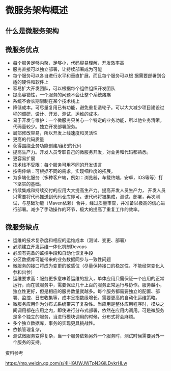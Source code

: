 # 微服务架构概述

##  什么是微服务架构

##  微服务优点

- 每个服务足够内聚，足够小，代码容易理解，开发效率高
- 服务直接可以独立部署，让持续部署成为可能
- 每个服务可以各自进行水平和垂直扩展，而且每个服务可以根 据需要部署到合适的硬件和软件上
- 容易扩大开发团队，可以根据每个组件组织开发团队
- 提高容错性，一个服务的问题不会让整个系统瘫痪
- 系统不会长期限制在某个技术栈上
- 降低成本。可尽量复用已有功能，避免重复造轮子。可以大大减少项目建设过程的调研、设计、开发、测试、运维的成本。
- 易于开发与维护：一个微服务只关心一个特定的业务功能，所以他业务清晰，代码量较少。独立开发部署服务。
- 局部修改容易，所以开发上线速度和灵活性
- 更高的代码质量
- 获得围绕业务功能创建/组织的代码
- 提高生产力。开发人员专职自己的微服务开发，对业务和代码都熟悉。
- 更容易扩展
- 技术栈不受限：每个服务可用不同的开发语言
- 按需伸缩：可根据不同的需求，实现细粒度的拓展。
- 为多端化服务（多种客户端，例如：浏览器，车载终端，安卓，IOS等等）打下坚实的基础。
- 持续集成和持续交付的应用大大提高生产力。提高开发人员生产力， 开发人员只需要将代码推送到代码仓库即可。该代码将被集成，测试，部署，再次测试，与基础功能（Maven依赖）合并，经过质量审查，并准备以极高的信心进行部署。减少了手动操作的环节，极大的提高了重复工作的效率。

## 微服务缺点

- 运维的技术复杂度和相应的运维成本（测试、变更、部署）
- 必须建立开发运维一体化机制Devops
- 必须有完备的监控手段和自动化恢复手段
- 分区数据库可能带来的业务数据同步与一致性问题
- 微服务的接口将成为变更的敏感位（尽量保持接口的稳定性，不能经常变化入参和出参）
- 运维要求高：服务更多意味着运维的投入，单体应用只需保证一个应用的正常运行，而在微服务中，需要保证几十上百的服务正常运行与协作。服务越小，独立性更好，但是相应的服务数量就越多。每个服务都需要独立的配置、部署、监控、日志收集等，成本呈指数级增长。需要更高的自动化运维策略。
- 微服务应用作为分布式系统带来了复杂性。当应用是整体应用程序时，模块之间调用都在应用之内，即使进行分布式部署，依然在应用内调用。可是微服务是多个独立的服务，当进行模块调用的时候，分布式将会麻烦。
- 多个独立数据库，事务的实现更具挑战性。
- 依赖管理复杂，
- 测试微服务变得复杂，当一个服务依赖另外一个服务时，测试时候需要另外一个服务的支持。





资料参考

https://mp.weixin.qq.com/s/4lHGUWJWTpN3GiLDykrHLw